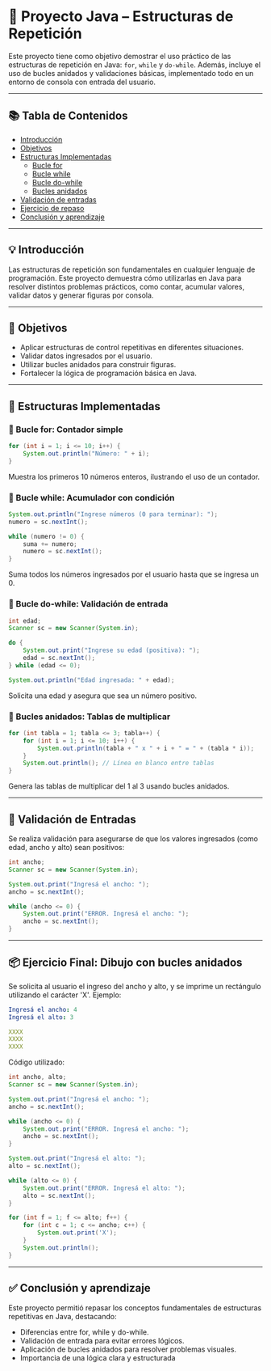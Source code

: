 # 🔁 Proyecto Java – Estructuras de Repetición

Este proyecto tiene como objetivo demostrar el uso práctico de las estructuras de repetición en Java: `for`, `while` y `do-while`. Además, incluye el uso de bucles anidados y validaciones básicas, implementado todo en un entorno de consola con entrada del usuario.

---

## 📚 Tabla de Contenidos

- [Introducción](#💡-Introducción)
- [Objetivos](#🎯-objetivos)
- [Estructuras Implementadas](#🔁-Estructuras-Implementadas)
  - [Bucle for](#🔹-Bucle-for-contador-simple)
  - [Bucle while](#🔹-bucle-while-acumulador-con-condición)
  - [Bucle do-while](#🔹-bucle-do-while-validación-de-entrada)
  - [Bucles anidados](#🔹-bucles-anidados-tablas-de-multiplicar)
- [Validación de entradas](#📐-validación-de-entradas)
- [Ejercicio de repaso](#📦-ejercicio-final-dibujo-con-bucles-anidados)
- [Conclusión y aprendizaje](#✅-conclusión-y-aprendizaje)

---

## 💡 Introducción

Las estructuras de repetición son fundamentales en cualquier lenguaje de programación. Este proyecto demuestra cómo utilizarlas en Java para resolver distintos problemas prácticos, como contar, acumular valores, validar datos y generar figuras por consola.

---

## 🎯 Objetivos

- Aplicar estructuras de control repetitivas en diferentes situaciones.
- Validar datos ingresados por el usuario.
- Utilizar bucles anidados para construir figuras.
- Fortalecer la lógica de programación básica en Java.

---

## 🔁 Estructuras Implementadas

### 🔹 Bucle for: Contador simple

```java
for (int i = 1; i <= 10; i++) {
    System.out.println("Número: " + i);
}
```

Muestra los primeros 10 números enteros, ilustrando el uso de un contador.


### 🔹 Bucle while: Acumulador con condición

```java
System.out.println("Ingrese números (0 para terminar): ");
numero = sc.nextInt();

while (numero != 0) {
    suma += numero;
    numero = sc.nextInt();
}
```

Suma todos los números ingresados por el usuario hasta que se ingresa un 0.

### 🔹 Bucle do-while: Validación de entrada

```java
int edad;
Scanner sc = new Scanner(System.in);

do {
    System.out.print("Ingrese su edad (positiva): ");
    edad = sc.nextInt();
} while (edad <= 0);

System.out.println("Edad ingresada: " + edad);
```

Solicita una edad y asegura que sea un número positivo.

### 🔹 Bucles anidados: Tablas de multiplicar

```java
for (int tabla = 1; tabla <= 3; tabla++) {
    for (int i = 1; i <= 10; i++) {
        System.out.println(tabla + " x " + i + " = " + (tabla * i));
    }
    System.out.println(); // Línea en blanco entre tablas
}
```

Genera las tablas de multiplicar del 1 al 3 usando bucles anidados.

---

## 📐 Validación de Entradas
Se realiza validación para asegurarse de que los valores ingresados (como edad, ancho y alto) sean positivos:
```java
int ancho;
Scanner sc = new Scanner(System.in);

System.out.print("Ingresá el ancho: ");
ancho = sc.nextInt();

while (ancho <= 0) {
    System.out.print("ERROR. Ingresá el ancho: ");
    ancho = sc.nextInt();
}
```

---

## 📦 Ejercicio Final: Dibujo con bucles anidados
Se solicita al usuario el ingreso del ancho y alto, y se imprime un rectángulo utilizando el carácter 'X'.
Ejemplo:
```yaml
Ingresá el ancho: 4  
Ingresá el alto: 3

XXXX  
XXXX  
XXXX  
```
Código utilizado:
```java
int ancho, alto;
Scanner sc = new Scanner(System.in);

System.out.print("Ingresá el ancho: ");
ancho = sc.nextInt();

while (ancho <= 0) {
    System.out.print("ERROR. Ingresá el ancho: ");
    ancho = sc.nextInt();
}

System.out.print("Ingresá el alto: ");
alto = sc.nextInt();

while (alto <= 0) {
    System.out.print("ERROR. Ingresá el alto: ");
    alto = sc.nextInt();
}

for (int f = 1; f <= alto; f++) {
    for (int c = 1; c <= ancho; c++) {
        System.out.print('X');
    }
    System.out.println();
}  
```

---

## ✅ Conclusión y aprendizaje

Este proyecto permitió repasar los conceptos fundamentales de estructuras repetitivas en Java, destacando:

- Diferencias entre for, while y do-while.
- Validación de entrada para evitar errores lógicos.
- Aplicación de bucles anidados para resolver problemas visuales.
- Importancia de una lógica clara y estructurada

